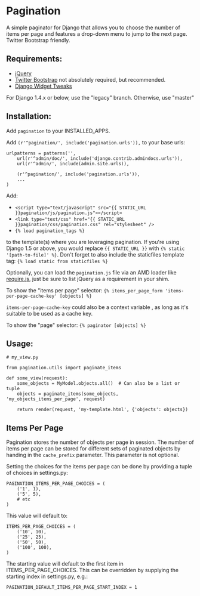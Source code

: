 Pagination
===============================================================================

A simple paginator for Django that allows you to choose the number of items
per page and features a drop-down menu to jump to the next page.
Twitter Bootstrap friendly.


Requirements:
--------------------------------------------------------------------------------
- [jQuery](http://jquery.com)
- [Twitter Bootstrap](http://getbootstrap.com) not absolutely required, but recommended.
- [Django Widget Tweaks](https://pypi.python.org/pypi/django-widget-tweaks)

For Django 1.4.x or below, use the "legacy" branch. Otherwise, use "master"


Installation:
--------------------------------------------------------------------------------

Add `pagination` to your INSTALLED_APPS.

Add `(r'^pagination/', include('pagination.urls')),` to your base urls:

    urlpatterns = patterns('',
        url(r'^admin/doc/', include('django.contrib.admindocs.urls')),
        url(r'^admin/', include(admin.site.urls)),

        (r'^pagination/', include('pagination.urls')),
        ...
    )

Add:
- `<script type="text/javascript" src="{{ STATIC_URL }}pagination/js/pagination.js"></script>`
- `<link type="text/css" href="{{ STATIC_URL }}pagination/css/pagination.css" rel="stylesheet" />`
- `{% load pagination_tags %}`

to the template(s) where you are leveraging pagination. If you're using Django 1.5 or above, you would replace `{{ STATIC_URL }}` with `{% static '[path-to-file]' %}`. Don't forget to also include the staticfiles template tag: `{% load static from staticfiles %}`

Optionally, you can load the `pagination.js` file via an AMD loader like [require.js](http://requirejs.org/), just be sure to list jQuery as a requirement in your shim.

To show the "items per page" selector:
`{% items_per_page_form 'items-per-page-cache-key' [objects] %}`

`items-per-page-cache-key` could also be a context variable , as long as it's
suitable to be used as a cache key.


To show the "page" selector:
`{% paginator [objects] %}`


Usage:
--------------------------------------------------------------------------------
    # my_view.py

    from pagination.utils import paginate_items

    def some_view(request):
        some_objects = MyModel.objects.all()  # Can also be a list or tuple
        objects = paginate_items(some_objects, 'my_objects_items_per_page', request)

        return render(request, 'my-template.html', {'objects': objects})


Items Per Page
--------------------------------------------------------------------------------
Pagination stores the number of objects per page in session. The number of items
per page can be stored for different sets of paginated objects by handing in the
`cache_prefix` parameter. This parameter is not optional.

Setting the choices for the items per page can be done by providing a tuple of
choices in settings.py:

    PAGINATION_ITEMS_PER_PAGE_CHOICES = (
        ('1', 1),
        ('5', 5),
        # etc
    )

This value will default to:

    ITEMS_PER_PAGE_CHOICES = (
        ('10', 10),
        ('25', 25),
        ('50', 50),
        ('100', 100),
    )

The starting value will default to the first item in ITEMS_PER_PAGE_CHOICES.
This can be overridden by supplying the starting index in settings.py, e.g.:

    PAGINATION_DEFAULT_ITEMS_PER_PAGE_START_INDEX = 1
